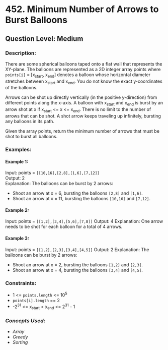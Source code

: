# 452. Minimum Number of Arrows to Burst Balloons
## Question Level: Medium
### Description:
There are some spherical balloons taped onto a flat wall that represents the XY-plane. The balloons are represented as a 2D integer array points where `points[i]` = [x<sub>start</sub>, x<sub>end</sub>] denotes a balloon whose horizontal diameter stretches between x<sub>start</sub> and x<sub>end</sub>. You do not know the exact y-coordinates of the balloons.

Arrows can be shot up directly vertically (in the positive y-direction) from different points along the x-axis. A balloon with x<sub>start</sub> and x<sub>end</sub> is burst by an arrow shot at x if x<sub>start</sub> <= x <= x<sub>end</sub>. There is no limit to the number of arrows that can be shot. A shot arrow keeps traveling up infinitely, bursting any balloons in its path.

Given the array points, return the minimum number of arrows that must be shot to burst all balloons.

### Examples:
#### Example 1:

Input: points = `[[10,16],[2,8],[1,6],[7,12]]`  
Output: 2  
Explanation: The balloons can be burst by 2 arrows:  
- Shoot an arrow at x = 6, bursting the balloons `[2,8]` and `[1,6]`.
- Shoot an arrow at x = 11, bursting the balloons `[10,16]` and `[7,12]`.
#### Example 2:

Input: points = `[[1,2],[3,4],[5,6],[7,8]]`
Output: 4
Explanation: One arrow needs to be shot for each balloon for a total of 4 arrows.
#### Example 3:

Input: points = `[[1,2],[2,3],[3,4],[4,5]]`
Output: 2
Explanation: The balloons can be burst by 2 arrows:
- Shoot an arrow at x = 2, bursting the balloons `[1,2]` and `[2,3]`.
- Shoot an arrow at x = 4, bursting the balloons `[3,4]` and `[4,5]`.

### Constraints:

- 1 <= `points.length` <= 10<sup>5</sup>
- `points[i].length` == 2
- -2<sup>31</sup> <= x<sub>start</sub> < x<sub>end</sub> <= 2<sup>31</sup> - 1

### <i>Concepts Used:
- Array
- Greedy
- Sorting </i>
 